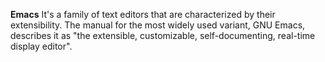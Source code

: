 **Emacs**
It's a family of text editors that are characterized by their extensibility. The manual for the most widely used variant, GNU Emacs, describes it as "the extensible, customizable, self-documenting, real-time display editor".